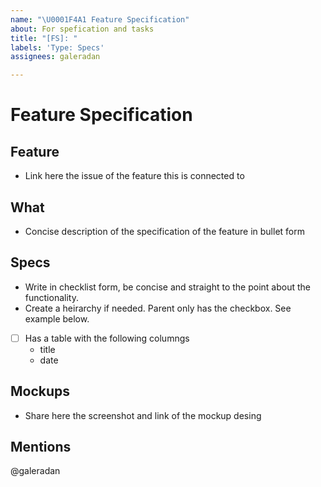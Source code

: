 ```yaml
---
name: "\U0001F4A1 Feature Specification"
about: For spefication and tasks
title: "[FS]: "
labels: 'Type: Specs'
assignees: galeradan

---
```


# Feature Specification

## Feature
- Link here the issue of the feature this is connected to

## What
- Concise description of the specification of the feature in bullet form

## Specs
- Write in checklist form, be concise and straight to the point about the functionality.
- Create a heirarchy if needed. Parent only has the checkbox. See example below.
- [ ] Has a table with the following columngs
     - title
     - date

## Mockups
- Share here the screenshot and link of the mockup desing

## Mentions
@galeradan

